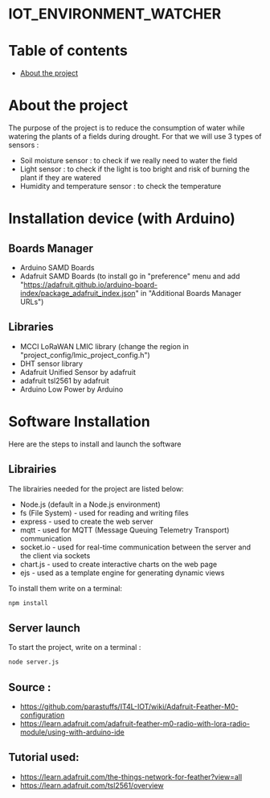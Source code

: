 # IOT_ENVIRONMENT_WATCHER

# Table of contents
* [About the project](#about-the-project)

# About the project
The purpose of the project is to reduce the consumption of water while watering the plants of a fields during drought. For that we will use 3 types of sensors :
- Soil moisture sensor : to check if we really need to water the field
- Light sensor : to check if the light is too bright and risk of burning the plant if they are watered
- Humidity and temperature sensor : to check the temperature

# Installation device (with Arduino)
## Boards Manager
- Arduino SAMD Boards
- Adafruit SAMD Boards (to install go in "preference" menu and add "https://adafruit.github.io/arduino-board-index/package_adafruit_index.json" in "Additional Boards Manager URLs")

## Libraries
- MCCI LoRaWAN LMIC library (change the region in  "project_config/lmic_project_config.h")
- DHT sensor library
- Adafruit Unified Sensor by adafruit
- adafruit tsl2561 by adafruit
- Arduino Low Power by Arduino

# Software Installation
Here are the steps to install and launch the software

## Librairies
The librairies needed for the project are listed below:

- Node.js (default in a Node.js environment)
- fs (File System) - used for reading and writing files
- express - used to create the web server
- mqtt - used for MQTT (Message Queuing Telemetry Transport) communication
- socket.io - used for real-time communication between the server and the client via sockets
- chart.js - used to create interactive charts on the web page
- ejs - used as a template engine for generating dynamic views
  
To install them write on a terminal:
```bash
npm install
```
## Server launch
To start the project, write on a terminal :
```bash
node server.js
```
## Source :
- https://github.com/parastuffs/IT4L-IOT/wiki/Adafruit-Feather-M0-configuration
- https://learn.adafruit.com/adafruit-feather-m0-radio-with-lora-radio-module/using-with-arduino-ide

## Tutorial used:
- https://learn.adafruit.com/the-things-network-for-feather?view=all
- https://learn.adafruit.com/tsl2561/overview





